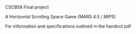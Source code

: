 CSCB58 Final project

A Horizontal Scrolling Space Game (MARS 4.5 / MIPS)

For information and specifications outlined in the handout pdf
